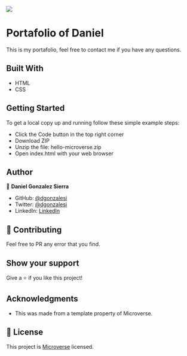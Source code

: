 ![](https://img.shields.io/badge/Microverse-blueviolet)

# Portafolio of Daniel

This is my portafolio, feel free to contact me if you have any questions.

## Built With

- HTML
- CSS

## Getting Started

To get a local copy up and running follow these simple example steps:
- Click the Code button in the top right corner
- Download ZIP
- Unzip the file: hello-microverse.zip
- Open index.html with your web browser

## Author

👤 **Daniel Gonzalez Sierra**

- GitHub: [@dgonzalesi](https://github.com/dgonzalesi)
- Twitter: [@dgonzalesi](https://twitter.com/dgonzalesi)
- LinkedIn: [LinkedIn](https://www.linkedin.com/in/daniel-g-sierra-60472719/)


## 🤝 Contributing

Feel free to PR any error that you find.

## Show your support

Give a ⭐️ if you like this project!

## Acknowledgments

- This was made from a template property of Microverse.

## 📝 License

This project is [Microverse](https://www.microverse.org/) licensed.
